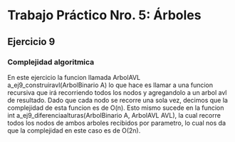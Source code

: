 # Trabajo Práctico Nro. 5: Árboles

## Ejercicio 9
### Complejidad algoritmica
En este ejercicio la funcion llamada ArbolAVL a_ej9_construiravl(ArbolBinario A) lo que hace es llamar a una funcion recursiva que irá recorriendo todos los nodos y agregandolo a un arbol avl de resultado. Dado que cada nodo se recorre una sola vez, decimos que la complejidad de esta funcion es de O(n).
Esto mismo sucede en la funcion int a_ej9_diferenciaalturas(ArbolBinario A, ArbolAVL AVL), la cual recorre todos los nodos de ambos arboles recibidos por parametro, lo cual nos da que la complejidad en este caso es de O(2n).